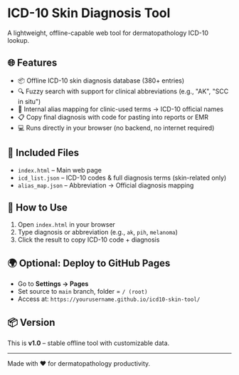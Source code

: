 # ICD-10 Skin Diagnosis Tool

A lightweight, offline-capable web tool for dermatopathology ICD-10 lookup.

## 🌐 Features

- 📦 Offline ICD-10 skin diagnosis database (380+ entries)
- 🔍 Fuzzy search with support for clinical abbreviations (e.g., "AK", "SCC in situ")
- 🔁 Internal alias mapping for clinic-used terms → ICD-10 official names
- 📋 Copy final diagnosis with code for pasting into reports or EMR
- 💻 Runs directly in your browser (no backend, no internet required)

## 🧱 Included Files

- `index.html` – Main web page
- `icd_list.json` – ICD-10 codes & full diagnosis terms (skin-related only)
- `alias_map.json` – Abbreviation → Official diagnosis mapping

## 🚀 How to Use

1. Open `index.html` in your browser
2. Type diagnosis or abbreviation (e.g., `ak`, `pih`, `melanoma`)
3. Click the result to copy ICD-10 code + diagnosis

## 🌍 Optional: Deploy to GitHub Pages

- Go to **Settings → Pages**
- Set source to `main` branch, folder = `/ (root)`
- Access at: `https://yourusername.github.io/icd10-skin-tool/`

## 📦 Version

This is **v1.0** – stable offline tool with customizable data.

---

Made with ❤️ for dermatopathology productivity.
